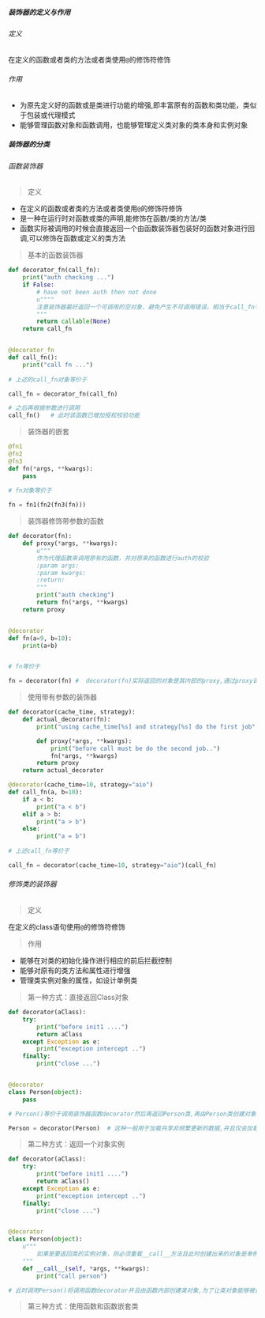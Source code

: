 ##### 装饰器的定义与作用

###### 定义

在定义的函数或者类的方法或者类使用`@`的修饰符修饰

###### 作用

* 为原先定义好的函数或是类进行功能的增强,即丰富原有的函数和类功能，类似于包装或代理模式
* 能够管理函数对象和函数调用，也能够管理定义类对象的类本身和实例对象

##### 装饰器的分类

###### 函数装饰器

> 定义

* 在定义的函数或者类的方法或者类使用`@`的修饰符修饰
* 是一种在运行时对函数或类的声明,能修饰在函数/类的方法/类
* 函数实际被调用的时候会直接返回一个由函数装饰器包装好的函数对象进行回调,可以修饰在函数或定义的类方法

> 基本的函数装饰器

```python
def decorator_fn(call_fn):
    print("auth checking ...")
    if False:
        # have not been auth then not done
        u""""
        注意装饰器最好返回一个可调用的空对象，避免产生不可调用错误，相当于call_fn不执行
        """
        return callable(None)
    return call_fn


@decorator_fn
def call_fn():
    print("call fn ...")
    
# 上述的call_fn对象等价于

call_fn = decorator_fn(call_fn)

# 之后再根据参数进行调用
call_fn()   # 此时该函数已增加授权校验功能
```

> 装饰器的嵌套

```python
@fn1
@fn2
@fn3
def fn(*args, **kwargs):
    pass
    
# fn对象等价于

fn = fn1(fn2(fn3(fn)))
```

> 装饰器修饰带参数的函数

```python
def decorator(fn):
    def proxy(*args, **kwargs):
        u"""
        作为代理函数来调用原有的函数，并对原来的函数进行auth的校验
        :param args:
        :param kwargs:
        :return:
        """
        print("auth checking")
        return fn(*args, **kwargs)
    return proxy


@decorator
def fn(a=9, b=10):
    print(a+b)


# fn等价于

fn = decorator(fn) #  decorator(fn)实际返回的对象是其内部的proxy,通过proxy调用fn
```

> 使用带有参数的装饰器

```python
def decorator(cache_time, strategy):
    def actual_decorator(fn):
        print("using cache_time[%s] and strategy[%s] do the first job" % (cache_time, strategy))

        def proxy(*args, **kwargs):
            print("before call must be do the second job..")
            fn(*args, **kwargs)
        return proxy
    return actual_decorator

@decorator(cache_time=10, strategy="aio")   
def call_fn(a, b=10):
    if a < b:
        print("a < b")
    elif a > b:
        print("a > b")
    else:
        print("a = b")
        
# 上述call_fn等价于

call_fn = decorator(cache_time=10, strategy="aio")(call_fn)   
```

###### 修饰类的装饰器

> 定义

在定义的class语句使用`@`的修饰符修饰

> 作用

* 能够在对类的初始化操作进行相应的前后拦截控制
* 能够对原有的类方法和属性进行增强
* 管理类实例对象的属性，如设计单例类

> 第一种方式：直接返回Class对象

```python
def decorator(aClass):
    try:
        print("before init1 ....")
        return aClass
    except Exception as e:
        print("exception intercept ..")
    finally:
        print("close ...")


@decorator
class Person(object):
    pass

# Person()等价于调用装饰器函数decorator然后再返回Person类,再由Person类创建对象

Person = decorator(Person)  # 这种一般用于加载共享非频繁更新的数据,并且仅会加载一次,且创建出来的对象是多例
```

> 第二种方式：返回一个对象实例

```python
def decorator(aClass):
    try:
        print("before init1 ....")
        return aClass()
    except Exception as e:
        print("exception intercept ..")
    finally:
        print("close ...")


@decorator
class Person(object):
    u"""
        如果是要返回类的实例对象，则必须重载__call__方法且此时创建出来的对象是单例
    """
    def __call__(self, *args, **kwargs):
        print("call person")

# 此时调用Person()将调用函数decorator并且由函数内部创建类对象,为了让类对象能够被调用必须重载__call__方法
```

> 第三种方式：使用函数和函数嵌套类

```python

```